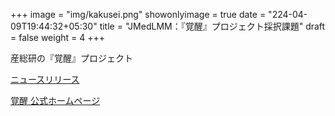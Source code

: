 +++
image = "img/kakusei.png"
showonlyimage = true
date = "224-04-09T19:44:32+05:30"
title = "JMedLMM：『覚醒』プロジェクト採択課題"
draft = false
weight = 4
+++

産総研の『覚醒』プロジェクト
<!--more-->

[ニュースリリース](https://www.aist.go.jp/aist_j/news/au20231208.html)

[覚醒 公式ホームページ](https://kakusei.aist.go.jp)